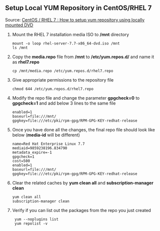 ## Setup Local YUM Repository in CentOS/RHEL 7

Source: [CentOS / RHEL 7 : How to setup yum repository using locally mounted DVD](https://www.thegeekdiary.com/centos-rhel-7-how-to-setup-yum-repository-using-locally-mounted-dvd/)

1. Mount the RHEL 7 installation media ISO to **/mnt** directory

   ```(bash)
   mount -o loop rhel-server-7.7-x86_64-dvd.iso /mnt
   ls /mnt
   ```

2. Copy the **media.repo** file from **/mnt** to **/etc/yum.repos.d/** and name it as **rhel7.repo**

   ```(bash)
   cp /mnt/media.repo /etc/yum.repos.d/rhel7.repo
   ```

3. Give appropriate permissions to the repository file

   ```(bash)
   chmod 644 /etc/yum.repos.d/rhel7.repo

4. Modify the repo file and change the parameter **gpgcheck=0** to **gpgcheck=1** and add below 3 lines to the same file

   ```(bash)
   enabled=1
   baseurl=file:///mnt/
   gpgkey=file:///etc/pki/rpm-gpg/RPM-GPG-KEY-redhat-release
   ```

5. Once you have done all the changes, the final repo file should look like below (**media-id** will be different)

   ```(bash)
   name=Red Hat Enterprise Linux 7.7
   mediaid=9859238196.834790
   metadata_expire=-1
   gpgcheck=1
   cost=500
   enabled=1
   baseurl=file:///mnt/
   gpgkey=file:///etc/pki/rpm-gpg/RPM-GPG-KEY-redhat-release
   ```

6.  Clear the related caches by **yum clean all** and **subscription-manager clean** 

     ```(bash)
     yum clean all
     subscription-manager clean
     ```

7. Verify if you can list out the packages from the repo you just created

   ```(bash)
    yum --noplugins list
    yum repolist -v
   ```

